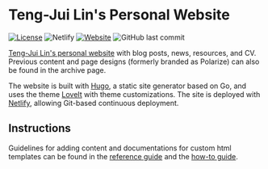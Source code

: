 # Teng-Jui Lin's Personal Website

[![License](https://img.shields.io/github/license/tengjuilin/lin-website)](https://creativecommons.org/licenses/by/4.0/)
![Netlify](https://img.shields.io/netlify/9631e939-eff6-45ff-ad85-bd6342c101ea)
[![Website](https://img.shields.io/website?down_message=offline&up_message=online&url=https%3A%2F%2Ftengjuilin.netlify.app%2F)](https://tengjuilin.netlify.app/)
![GitHub last commit](https://img.shields.io/github/last-commit/tengjuilin/lin-website)

[Teng-Jui Lin's personal website](https://tengjuilin.netlify.app/) with blog posts, news, resources, and CV. Previous content and page designs (formerly branded as Polarize) can also be found in the archive page.

The website is built with [Hugo](https://gohugo.io/), a static site generator based on Go, and uses the theme [LoveIt](https://github.com/dillonzq/LoveIt) with theme customizations. The site is deployed with [Netlify](https://www.netlify.com/), allowing Git-based continuous deployment.

## Instructions

Guidelines for adding content and documentations for custom html templates can be found in the [reference guide](REFERENCE-GUIDE.md) and the [how-to guide](HOW-TO-GUIDE.md).
